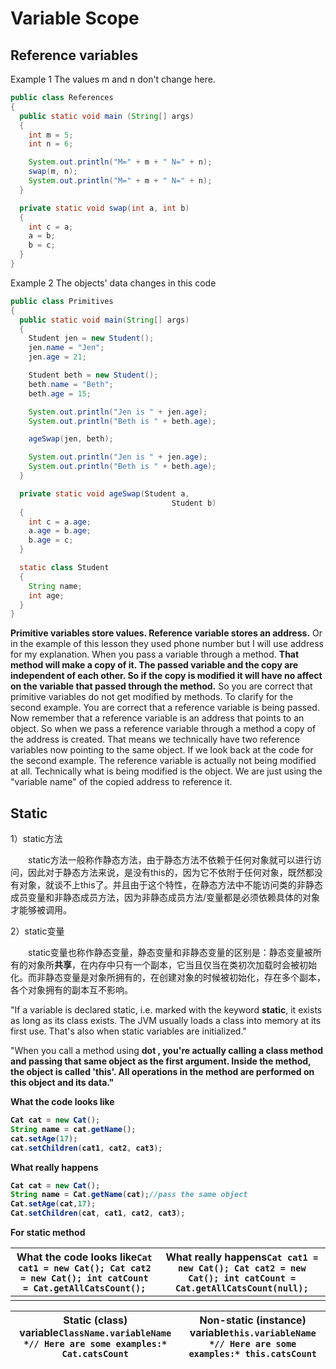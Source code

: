 # Variable Scope

## Reference variables

Example 1
The values m and n don't change here.

```java
public class References
{
  public static void main (String[] args)
  {
    int m = 5;
    int n = 6;

    System.out.println("M=" + m + " N=" + n);
    swap(m, n);
    System.out.println("M=" + m + " N=" + n);
  }

  private static void swap(int a, int b)
  {
    int c = a;
    a = b;
    b = c;
  }
}
```



Example 2
The objects' data changes in this code

```java
public class Primitives
{
  public static void main(String[] args)
  {
    Student jen = new Student();
    jen.name = "Jen";
    jen.age = 21;

    Student beth = new Student();
    beth.name = "Beth";
    beth.age = 15;

    System.out.println("Jen is " + jen.age);
    System.out.println("Beth is " + beth.age);

    ageSwap(jen, beth);

    System.out.println("Jen is " + jen.age);
    System.out.println("Beth is " + beth.age);
  }

  private static void ageSwap(Student a,
                                    Student b)
  {
    int c = a.age;
    a.age = b.age;
    b.age = c;
  }

  static class Student
  {
    String name;
    int age;
  }
}
```

**Primitive variables store values. Reference variable stores an address.** Or in the example of this lesson they used phone number but I will use address for my explanation.
When you pass a variable through a method. **That method will make a copy of it. The passed variable and the copy are independent of each other. So if the copy is modified it will have no affect on the variable that passed through the method.** So you are correct that primitive variables do not get modified by methods.
To clarify for the second example. You are correct that a reference variable is being passed. Now remember that a reference variable is an address that points to an object. So when we pass a reference variable through a method a copy of the address is created. That means we technically have two reference variables now pointing to the same object. If we look back at the code for the second example. The reference variable is actually not being modified at all. Technically what is being modified is the object. We are just using the "variable name" of the copied address to reference it.



## Static

1）static方法

　　static方法一般称作静态方法，由于静态方法不依赖于任何对象就可以进行访问，因此对于静态方法来说，是没有this的，因为它不依附于任何对象，既然都没有对象，就谈不上this了。并且由于这个特性，在静态方法中不能访问类的非静态成员变量和非静态成员方法，因为非静态成员方法/变量都是必须依赖具体的对象才能够被调用。

2）static变量

　　static变量也称作静态变量，静态变量和非静态变量的区别是：静态变量被所有的对象所**共享**，在内存中只有一个副本，它当且仅当在类初次加载时会被初始化。而非静态变量是对象所拥有的，在创建对象的时候被初始化，存在多个副本，各个对象拥有的副本互不影响。	

"If a variable is declared static, i.e. marked with the keyword **static**, it exists as long as its class exists. The JVM usually loads a class into memory at its first use. That's also when static variables are initialized."



"When you call a method using **<object>** dot <method name>, you're actually calling a class method and passing **that same object** as the first argument. Inside the method, the object is called **'this'**. All operations in the method are performed on this object and its data."



What the code looks like

```java
Cat cat = new Cat();
String name = cat.getName();
cat.setAge(17);
cat.setChildren(cat1, cat2, cat3);
```

What really happens

```java
Cat cat = new Cat();
String name = Cat.getName(cat);//pass the same object
Cat.setAge(cat,17);
Cat.setChildren(cat, cat1, cat2, cat3);
```



For static method

| What the code looks like`Cat cat1 = new Cat(); Cat cat2 = new Cat(); int catCount = Cat.getAllCatsCount();` | What really happens`Cat cat1 = new Cat(); Cat cat2 = new Cat(); int catCount = Cat.getAllCatsCount(null);` |
| ------------------------------------------------------------ | ------------------------------------------------------------ |
|                                                              |                                                              |



| Static (class) variable`ClassName.variableName  *// Here are some examples:* Cat.catsCount` | Non-static (instance) variable`this.variableName  *// Here are some examples:* this.catsCount` |
| ------------------------------------------------------------ | ------------------------------------------------------------ |
